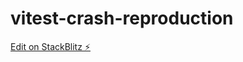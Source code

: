 # vitest-crash-reproduction

[Edit on StackBlitz ⚡️](https://stackblitz.com/edit/vitest-dev-vitest-aafztp)